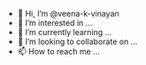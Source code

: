 - 👋 Hi, I’m @veena-k-vinayan
- 👀 I’m interested in ...
- 🌱 I’m currently learning ...
- 💞️ I’m looking to collaborate on ...
- 📫 How to reach me ...

<!---
veena-k-vinayan/veena-k-vinayan is a ✨ special ✨ repository because its `README.md` (this file) appears on your GitHub profile.
You can click the Preview link to take a look at your changes.
--->
